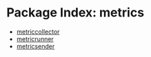 # Package Index: metrics

- [metriccollector](./metriccollector/README.md)
- [metricrunner](./metricrunner/README.md)
- [metricsender](./metricsender/README.md)
